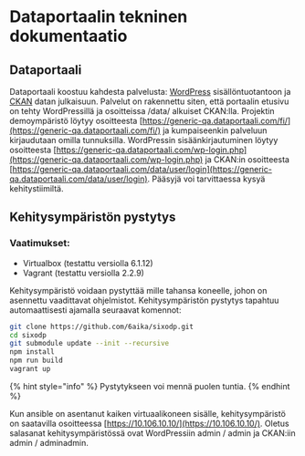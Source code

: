 # Dataportaalin tekninen dokumentaatio

## Dataportaali

Dataportaali koostuu kahdesta palvelusta: [WordPress](https://wordpress.org/) sisällöntuotantoon ja [CKAN](https://ckan.org/) datan julkaisuun. Palvelut on rakennettu siten, että portaalin etusivu on tehty WordPressillä ja osoitteissa /data/ alkuiset CKAN:lla. Projektin demoympäristö löytyy osoitteesta [https://generic-qa.dataportaali.com/fi/](https://generic-qa.dataportaali.com/fi/) ja kumpaiseenkin palveluun kirjaudutaan omilla tunnuksilla. WordPressin sisäänkirjautuminen löytyy osoitteesta [https://generic-qa.dataportaali.com/wp-login.php](https://generic-qa.dataportaali.com/wp-login.php) ja CKAN:in osoitteesta [https://generic-qa.dataportaali.com/data/user/login](https://generic-qa.dataportaali.com/data/user/login). Pääsyjä voi tarvittaessa kysyä kehitystiimiltä.

## Kehitysympäristön pystytys

### Vaatimukset:

* Virtualbox \(testattu versiolla 6.1.12\)
* Vagrant \(testattu versiolla 2.2.9\)

Kehitysympäristö voidaan pystyttää mille tahansa koneelle, johon on asennettu vaadittavat ohjelmistot. Kehitysympäristön pystytys tapahtuu automaattisesti ajamalla seuraavat komennot:

```bash
git clone https://github.com/6aika/sixodp.git
cd sixodp
git submodule update --init --recursive
npm install
npm run build
vagrant up
```

{% hint style="info" %}
 Pystytykseen voi mennä puolen tuntia.
{% endhint %}

Kun ansible on asentanut kaiken virtuaalikoneen sisälle, kehitysympäristö on saatavilla osoitteessa [https://10.106.10.10/](https://10.106.10.10/). Oletus salasanat kehitysympäristössä ovat WordPressiin admin / admin ja CKAN:iin admin / adminadmin.





